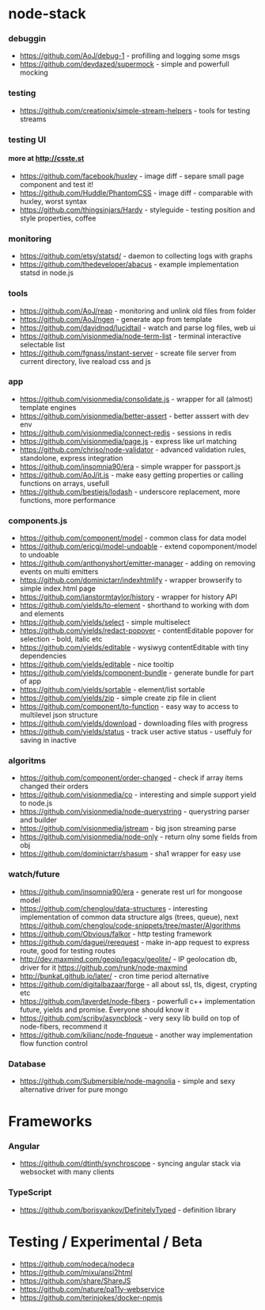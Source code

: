 node-stack
==========


### debuggin
- https://github.com/AoJ/debug-1 - profilling and logging some msgs
- https://github.com/devdazed/supermock - simple and powerfull mocking


### testing
- https://github.com/creationix/simple-stream-helpers - tools for testing streams


### testing UI
#### more at http://csste.st
- https://github.com/facebook/huxley - image diff - separe small page component and test it!
- https://github.com/Huddle/PhantomCSS - image diff - comparable with huxley, worst syntax
- https://github.com/thingsinjars/Hardy - styleguide - testing position and style properties, coffee


### monitoring
- https://github.com/etsy/statsd/ - daemon to collecting logs with graphs
- https://github.com/thedeveloper/abacus - example implementation statsd in node.js



### tools
- https://github.com/AoJ/reap - monitoring and unlink old files from folder
- https://github.com/AoJ/ngen - generate app from template
- https://github.com/davidnqd/lucidtail - watch and parse log files, web ui
- https://github.com/visionmedia/node-term-list - terminal interactive selectable list
- https://github.com/fgnass/instant-server - screate file server from current directory, live reaload css and js


### app
- https://github.com/visionmedia/consolidate.js - wrapper for all (almost) template engines
- https://github.com/visionmedia/better-assert - better asssert with dev env
- https://github.com/visionmedia/connect-redis - sessions in redis
- https://github.com/visionmedia/page.js - express like url matching
- https://github.com/chriso/node-validator - advanced validation rules, standolone, express integration
- https://github.com/insomnia90/era - simple wrapper for passport.js
- https://github.com/AoJ/it.js - make easy getting properties or calling functions on arrays, usefull
- https://github.com/bestiejs/lodash - underscore replacement, more functions, more performance


### components.js
- https://github.com/component/model - common class for data model
- https://github.com/ericgj/model-undoable - extend copomponent/model to undoable
- https://github.com/anthonyshort/emitter-manager - adding on removing events on multi emitters
- https://github.com/dominictarr/indexhtmlify - wrapper browserify to simple index.html page
- https://github.com/ianstormtaylor/history - wrapper for history API
- https://github.com/yields/to-element - shorthand to working with dom and elements
- https://github.com/yields/select - simple multiselect
- https://github.com/yields/redact-popover - contentEditable popover for selection - bold, italic etc
- https://github.com/yields/editable - wysiwyg contentEditable with tiny dependencies
- https://github.com/yields/editable - nice tooltip
- https://github.com/yields/component-bundle - generate bundle for part of app
- https://github.com/yields/sortable - element/list sortable
- https://github.com/yields/zip - simple create zip file in client
- https://github.com/component/to-function - easy way to access to multilevel json structure
- https://github.com/yields/download - downloading files with progress
- https://github.com/yields/status - track user active status - useffuly for saving in inactive


### algoritms
- https://github.com/component/order-changed - check if array items changed their orders
- https://github.com/visionmedia/co - interesting and simple support yield to node.js
- https://github.com/visionmedia/node-querystring - querystring parser and builder
- https://github.com/visionmedia/jstream - big json streaming parse
- https://github.com/visionmedia/node-only - return olny some fields from obj
- https://github.com/dominictarr/shasum - sha1 wrapper for easy use



### watch/future
- https://github.com/insomnia90/era - generate rest url for mongoose model
- https://github.com/chenglou/data-structures - interesting implementation of common data structure algs (trees, queue), next https://github.com/chenglou/code-snippets/tree/master/Algorithms
- https://github.com/Obvious/falkor - http testing framework
- https://github.com/daguej/rerequest - make in-app request to express route, good for testing routes
- http://dev.maxmind.com/geoip/legacy/geolite/ - IP geolocation db, driver for it https://github.com/runk/node-maxmind
- http://bunkat.github.io/later/ - cron time period alternative
- https://github.com/digitalbazaar/forge - all about ssl, tls, digest, crypting etc
- https://github.com/laverdet/node-fibers - powerfull c++ implementation future, yields and promise. Everyone should know it
- https://github.com/scriby/asyncblock - very sexy lib build on top of node-fibers, recommend it
- https://github.com/kilianc/node-fnqueue - another way implementation flow function control



### Database
- https://github.com/Submersible/node-magnolia - simple and sexy alternative driver for pure mongo


Frameworks
==========

### Angular
- https://github.com/dtinth/synchroscope - syncing angular stack via websocket with many clients
 

### TypeScript
- https://github.com/borisyankov/DefinitelyTyped - definition library


Testing / Experimental / Beta
=============================
- https://github.com/nodeca/nodeca
- https://github.com/mixu/ansi2html
- https://github.com/share/ShareJS
- https://github.com/nature/pa11y-webservice
- https://github.com/terinjokes/docker-npmjs
